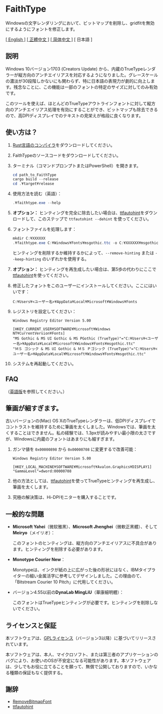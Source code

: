 # FaithType

Windowsの文字レンダリングにおいて、ビットマップを削除し、gridfitを無効にするようにフォントを修正します。

[\[ English \]](Readme.md) [\[ 正體中文 \]](Readme-zh_tw.md) [\[ 简体中文 \]](Readme-zh_cn.md) \[ 日本語 \]

## 説明

Windows 10バージョン1703 (Creators Update) から、内蔵のTrueTypeレンダラーが縦方向のアンチエイリアスを対応するようになりました。グレースケールの濃淡が30段階しかないにも関わらず、特に日本語の表現力が劇的に向上します。残念なことに、この機能は一部のフォントの特定のサイズに対してのみ有効です。

このツールを使えば、ほとんどのTrueTypeアウトラインフォントに対して縦方向のアンチエイリアス処理を有効にすることができ、ビットマップも除去できるので、高DPIディスプレイでのテキストの見栄えが格段に良くなります。

## 使い方は？

1. [Rust言語のコンパイラ](https://www.rust-lang.org/tools/install)をダウンロードしてください。

2. FaithTypeのソースコードをダウンロードしてください。

3. ターミナル（コマンドプロンプトまたはPowerShell）を開きます。
   ```ps1
   cd path_to_FaithType
   cargo build --release
   cd .¥target¥release
   ```

4. 使用方法を読む（英語）：
   ```ps1
   .¥faithtype.exe --help
   ```

5. **オプション：** ヒンティングを完全に除去したい場合は、[ttfautohint](https://www.freetype.org/ttfautohint/#download)をダウンロードして、このステップで `ttfautohint --dehint` を使ってください。

6. フォントファイルを処理します：
   ```ps1
   mkdir C:¥XXXXXX
   .¥faithtype.exe C:¥Windows¥Fonts¥msgothic.ttc -o C:¥XXXXXX¥msgothic.ttc --remove-bitmap --remove-hinting --modify-gasp
   ```
   ヒンティングを削除するか維持するかによって、`--remove-hinting` または `--keep-hinting` のいずれかを使用する。

6. **オプション：** ヒンティングを再生成したい場合は、第5歩の代わりにここで[ttfautohint](https://www.freetype.org/ttfautohint/#download)を使ってください。

7. 修正したフォントをこのユーザーにインストールしてください。ここにはいいです：
   ```
   C:¥Users¥<ユーザー名>¥AppData¥Local¥Microsoft¥Windows¥Fonts
   ```

8. レジストリを設定してください：
   ```reg
   Windows Registry Editor Version 5.00

   [HKEY_CURRENT_USER¥SOFTWARE¥Microsoft¥Windows NT¥CurrentVersion¥Fonts]
   "MS Gothic & MS UI Gothic & MS PGothic (TrueType)"="C:¥Users¥<ユーザー名>¥AppData¥Local¥Microsoft¥Windows¥Fonts¥msgothic.ttc"
   "ＭＳ ゴシック & MS UI Gothic & ＭＳ Ｐゴシック (TrueType)"="C:¥Users¥<ユーザー名>¥AppData¥Local¥Microsoft¥Windows¥Fonts¥msgothic.ttc"
   ```

10. システムを再起動してください。

## FAQ

（[英語版](Readme.md)を参照してください。）

## 筆画が細すぎます。

古いバージョンの(Mac) OS XのTrueTypeレンダラーは、低DPIディスプレイでコントラストを維持するために筆画を太くしました。Windowsでは、筆画を太くすることはできません。私の経験では、1.3pxが読みやすい最小限の太さですが、Windowsに内蔵のフォントはあまりにも細すぎます。

1. ガンマ値を `0x00000898` から `0x00000708` に変更するで改善可能：
   ```reg
   Windows Registry Editor Version 5.00

   [HKEY_LOCAL_MACHINE¥SOFTWARE¥Microsoft¥Avalon.Graphics¥DISPLAY1]
   "GammaLevel"=dword:00000708
   ```

2. 他の方法としては、[ttfautohint](https://www.freetype.org/ttfautohint/)を使ってTrueTypeヒンティングを再生成し、筆画を太くします。

3. 究極の解決策は、Hi-DPIモニターを購入することです。

## 一般的な問題

- **Microsoft Yahei**（微软雅黑）、**Microsoft Jhenghei**（微軟正黑體）、そして**Meiryo**（メイリオ）：

  このフォントのヒンティングは、縦方向のアンチエイリアスに不具合があります。ヒンティングを削除する必要があります。

- **Monotype Courier New**：

  Monotypeは、インクが紙の上に広がった後の形状にはなく、IBMタイプライターの細い金属活字に参考してデザインしました。この理由のて、「Bitstream Courier 10 Pitch」に代用してください。

- バージョン4.55以前の**DynaLab MingLiU**（華康細明體）：

  このフォントはTrueTypeヒンティングが必要です。ヒンティングを削除しないでください。

## ライセンスと保証

本ソフトウェアは、[GPLライセンス](LICENSE)（バージョン3以降）に基づいてリリースされています。

本ソフトウェアは、本人、マイクロソフト、または第三者のアプリケーションのバグにより、お使いのOSが不安定になる可能性があります。本ソフトウェアは、少しでもお役に立てることを願って、無償で公開しておりますので、いかなる種類の保証もなく提供する。

## 謝辞

- [RemoveBitmapFont](https://github.com/tkumata/RemoveBitmapFont)
- [ttfautohint](https://www.freetype.org/ttfautohint/)
